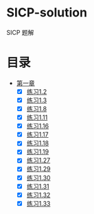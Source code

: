# SICP-solution
SICP 题解

# 目录
* [第一章](/Chapter1)
  * [x] [练习1.2](/Chapter1/exercise_1_2.lisp)
  * [x] [练习1.3](/Chapter1/exercise_1_3.scm)
  * [x] [练习1.8](/Chapter1/exercise_1_8.scm)
  * [x] [练习1.11](/Chapter1/exercise_1_11.scm)
  * [x] [练习1.16](/Chapter1/exercise_1_16.scm)
  * [x] [练习1.17](/Chapter1/exercise_1_17.scm)
  * [x] [练习1.18](/Chapter1/exercise_1_18.scm)
  * [x] [练习1.19](/Chapter1/exercise_1_19.scm)
  * [x] [练习1.27](/Chapter1/exercise_1_27.scm)
  * [x] [练习1.29](/Chapter1/exercise_1_29.scm)
  * [x] [练习1.30](/Chapter1/exercise_1_30.scm)
  * [x] [练习1.31](/Chapter1/exercise_1_31.scm)
  * [x] [练习1.32](/Chapter1/exercise_1_32.scm)
  * [x] [练习1.33](/Chapter1/exercise_1_33.scm)